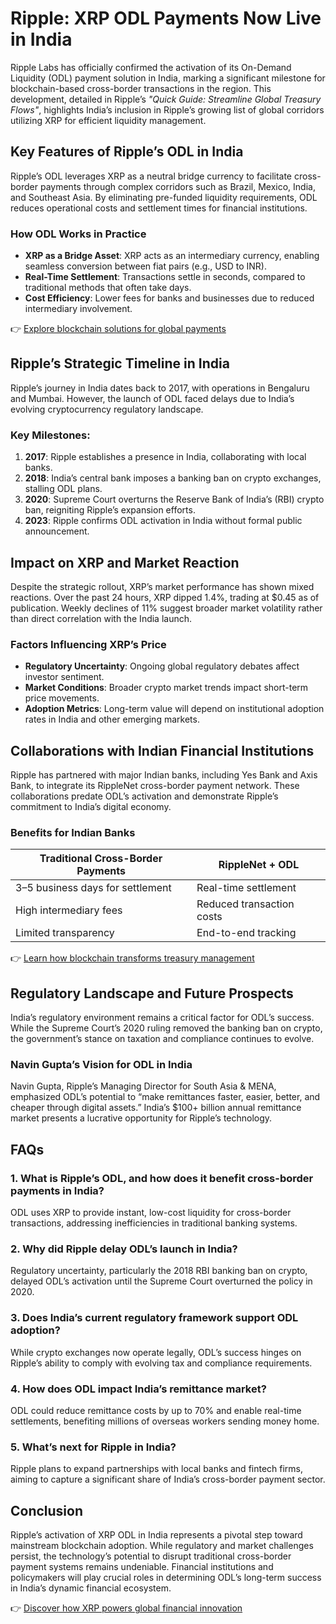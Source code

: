 # Ripple: XRP ODL Payments Now Live in India  

Ripple Labs has officially confirmed the activation of its On-Demand Liquidity (ODL) payment solution in India, marking a significant milestone for blockchain-based cross-border transactions in the region. This development, detailed in Ripple’s *"Quick Guide: Streamline Global Treasury Flows"*, highlights India’s inclusion in Ripple’s growing list of global corridors utilizing XRP for efficient liquidity management.  

## Key Features of Ripple’s ODL in India  

Ripple’s ODL leverages XRP as a neutral bridge currency to facilitate cross-border payments through complex corridors such as Brazil, Mexico, India, and Southeast Asia. By eliminating pre-funded liquidity requirements, ODL reduces operational costs and settlement times for financial institutions.  

### How ODL Works in Practice  
- **XRP as a Bridge Asset**: XRP acts as an intermediary currency, enabling seamless conversion between fiat pairs (e.g., USD to INR).  
- **Real-Time Settlement**: Transactions settle in seconds, compared to traditional methods that often take days.  
- **Cost Efficiency**: Lower fees for banks and businesses due to reduced intermediary involvement.  

👉 [Explore blockchain solutions for global payments](https://bit.ly/okx-bonus)  

## Ripple’s Strategic Timeline in India  

Ripple’s journey in India dates back to 2017, with operations in Bengaluru and Mumbai. However, the launch of ODL faced delays due to India’s evolving cryptocurrency regulatory landscape.  

### Key Milestones:  
1. **2017**: Ripple establishes a presence in India, collaborating with local banks.  
2. **2018**: India’s central bank imposes a banking ban on crypto exchanges, stalling ODL plans.  
3. **2020**: Supreme Court overturns the Reserve Bank of India’s (RBI) crypto ban, reigniting Ripple’s expansion efforts.  
4. **2023**: Ripple confirms ODL activation in India without formal public announcement.  

## Impact on XRP and Market Reaction  

Despite the strategic rollout, XRP’s market performance has shown mixed reactions. Over the past 24 hours, XRP dipped 1.4%, trading at $0.45 as of publication. Weekly declines of 11% suggest broader market volatility rather than direct correlation with the India launch.  

### Factors Influencing XRP’s Price  
- **Regulatory Uncertainty**: Ongoing global regulatory debates affect investor sentiment.  
- **Market Conditions**: Broader crypto market trends impact short-term price movements.  
- **Adoption Metrics**: Long-term value will depend on institutional adoption rates in India and other emerging markets.  

## Collaborations with Indian Financial Institutions  

Ripple has partnered with major Indian banks, including Yes Bank and Axis Bank, to integrate its RippleNet cross-border payment network. These collaborations predate ODL’s activation and demonstrate Ripple’s commitment to India’s digital economy.  

### Benefits for Indian Banks  
| **Traditional Cross-Border Payments** | **RippleNet + ODL** |  
|--------------------------------------|---------------------|  
| 3–5 business days for settlement       | Real-time settlement |  
| High intermediary fees                 | Reduced transaction costs |  
| Limited transparency                   | End-to-end tracking |  

👉 [Learn how blockchain transforms treasury management](https://bit.ly/okx-bonus)  

## Regulatory Landscape and Future Prospects  

India’s regulatory environment remains a critical factor for ODL’s success. While the Supreme Court’s 2020 ruling removed the banking ban on crypto, the government’s stance on taxation and compliance continues to evolve.  

### Navin Gupta’s Vision for ODL in India  
Navin Gupta, Ripple’s Managing Director for South Asia & MENA, emphasized ODL’s potential to “make remittances faster, easier, better, and cheaper through digital assets.” India’s $100+ billion annual remittance market presents a lucrative opportunity for Ripple’s technology.  

## FAQs  

### 1. **What is Ripple’s ODL, and how does it benefit cross-border payments in India?**  
ODL uses XRP to provide instant, low-cost liquidity for cross-border transactions, addressing inefficiencies in traditional banking systems.  

### 2. **Why did Ripple delay ODL’s launch in India?**  
Regulatory uncertainty, particularly the 2018 RBI banking ban on crypto, delayed ODL’s activation until the Supreme Court overturned the policy in 2020.  

### 3. **Does India’s current regulatory framework support ODL adoption?**  
While crypto exchanges now operate legally, ODL’s success hinges on Ripple’s ability to comply with evolving tax and compliance requirements.  

### 4. **How does ODL impact India’s remittance market?**  
ODL could reduce remittance costs by up to 70% and enable real-time settlements, benefiting millions of overseas workers sending money home.  

### 5. **What’s next for Ripple in India?**  
Ripple plans to expand partnerships with local banks and fintech firms, aiming to capture a significant share of India’s cross-border payment sector.  

## Conclusion  

Ripple’s activation of XRP ODL in India represents a pivotal step toward mainstream blockchain adoption. While regulatory and market challenges persist, the technology’s potential to disrupt traditional cross-border payment systems remains undeniable. Financial institutions and policymakers will play crucial roles in determining ODL’s long-term success in India’s dynamic financial ecosystem.  

👉 [Discover how XRP powers global financial innovation](https://bit.ly/okx-bonus)